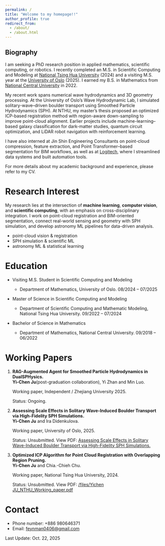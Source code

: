 ```yaml
---
permalink: /
title: "Welcome to my homepage!!"
author_profile: true
redirect_from: 
  - /about/
  - /about.html
---
```

## Biography

I am seeking a PhD research position in applied mathematics, scientific computing, or robotics. I recently completed an M.S. in Scientific Computing and Modeling at  [National Tsing Hua University](https://www.nthu.edu.tw/)
 (2024) and a visiting M.S. year at the [University of Oslo](https://www.uio.no/)
 (2025). I earned my B.S. in Mathematics from [National Central University](https://www.ncu.edu.tw/tw/index.php)
 in 2022.

My recent work spans numerical wave hydrodynamics and 3D geometry processing. At the University of Oslo’s Wave Hydrodynamic Lab, I simulated solitary-wave–driven boulder transport using Smoothed Particle Hydrodynamics (SPH). At NTHU, my master’s thesis proposed an optimized ICP-based registration method with region-aware down-sampling to improve point-cloud alignment. Earlier projects include machine-learning–based galaxy classification for dark-matter studies, quantum circuit optimization, and LiDAR robot navigation with reinforcement learning.

I have also interned at Jin Shin Engineering Consultants on point-cloud compression, feature extraction, and Point Transformer–based segmentation for BIM workflows, as well as at [Logitech](https://www.logitech.com/en-us/software/options.html), where I streamlined data systems and built automation tools.

For more details about my academic background and experience, please refer to my CV.


# Research Interest
My research lies at the intersection of **machine learning**, **computer vision**, and **scientific computing**, with an emphasis on cross-disciplinary integration. I work on point-cloud registration and BIM-oriented segmentation, connect real-world sensing and geometry with SPH simulation, and develop astronomy ML pipelines for data-driven analysis.
- point-cloud vision & registration
- SPH simulation & scientific ML
- astronomy ML & statistical learning

# Education
- Visiting M.S. Student in Scientific Computing and Modeling
  - Department of Mathematics, University of Oslo. 08/2024 – 07/2025

- Master of Science in Scientific Computing and Modeling
  - Department of Scientific Computing and Mathematic Modeling, National Tsing Hua University. 09/2022 – 07/2024

- Bachelor of Science in Mathematics
  - Department of Mathematics, National Central University. 09/2018 – 06/2022 




# Working Papers


1. **RAG-Augmented Agent for Smoothed Particle Hydrodynamics in DualSPHysics.**  
   **Yi-Chen Ju**(post-graduation collaboration), Yi Zhan and Min Luo.

   Working paper, Independent / Zhejiang University 2025.

   Status: Ongoing.
    
2. **Assessing Scale Effects in Solitary Wave-Induced Boulder Transport via High-Fidelity SPH Simulations.**  
   **Yi-Chen Ju** and Ira Didenkulova.  

   Working paper, University of Oslo, 2025.

   Status: Unsubmitted.
   View PDF: <a href="/files/solitarywave.pdf">Assessing Scale Effects in Solitary Wave-Induced Boulder Transport via High-Fidelity SPH Simulations.</a>
   
3. **Optimized ICP Algorithm for Point Cloud Registration with Overlapping Region Pruning.**  
   **Yi-Chen Ju** and Chia.-Chieh Chu.

   Working paper, National Tsing Hua University, 2024.

   Status: Unsubmitted.
   View PDF: <a href="/files/Yichen JU_NTHU_Working_paper.pdf
">/files/Yichen JU_NTHU_Working_paper.pdf
</a>

   

# Contact
- Phone number: +886 980646371
- Email: feynman0406@gmail.com

Last Update: Oct. 22, 2025
